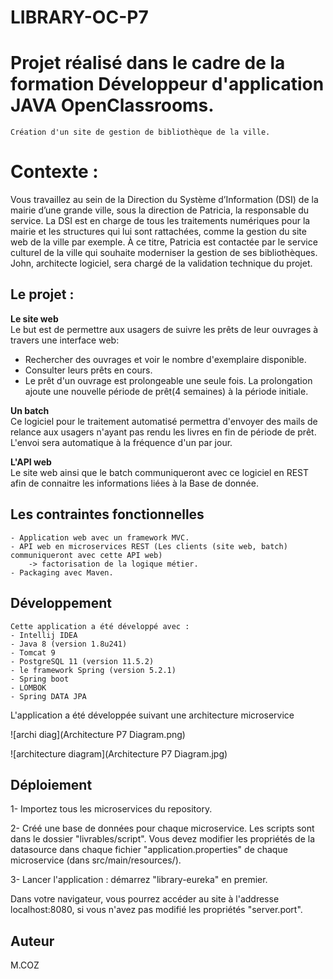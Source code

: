 # LIBRARY-OC-P7


# Projet réalisé dans le cadre de la formation Développeur d'application JAVA OpenClassrooms.

	Création d'un site de gestion de bibliothèque de la ville.

# Contexte :

Vous travaillez au sein de la Direction du Système d’Information (DSI)  de la mairie d’une grande ville,
sous la direction de Patricia, la responsable du service. La DSI est en charge de tous les traitements numériques
pour la mairie et les structures qui lui sont rattachées, comme la gestion du site web de la ville par exemple.
À ce titre, Patricia est contactée par le service culturel de la ville qui souhaite moderniser la gestion de ses bibliothèques.
John, architecte logiciel, sera chargé de la validation technique du projet.


## Le projet :

**Le site web**<br/>
Le but est de permettre aux usagers de suivre les prêts de leur ouvrages à travers une 
interface web:
 * Rechercher des ouvrages et voir le nombre d'exemplaire disponible.
 * Consulter leurs prêts en cours. 
 * Le prêt d'un ouvrage est prolongeable une seule fois.
 La prolongation ajoute une nouvelle période de prêt(4 semaines) à la période initiale.

 
**Un batch**<br/>
Ce logiciel pour le traitement automatisé permettra d'envoyer des mails de relance
aux usagers n'ayant pas rendu les livres en fin de période de prêt. L'envoi sera automatique
à la fréquence d'un par jour.

**L'API web**<br/>
Le site web ainsi que le batch communiqueront avec ce logiciel en REST afin de connaitre
les informations liées à la Base de donnée.

	
## Les contraintes fonctionnelles

	- Application web avec un framework MVC.
	- API web en microservices REST (Les clients (site web, batch) communiqueront avec cette API web) 
		-> factorisation de la logique métier.
	- Packaging avec Maven.
	
## Développement

	Cette application a été développé avec :
	- Intellij IDEA
	- Java 8 (version 1.8u241)
	- Tomcat 9
	- PostgreSQL 11 (version 11.5.2)
	- le framework Spring (version 5.2.1)
	- Spring boot
	- LOMBOK
	- Spring DATA JPA
	
L'application a été développée suivant une architecture microservice

![archi diag](Architecture P7 Diagram.png)

![architecture diagram](Architecture P7 Diagram.jpg)


## Déploiement

1- Importez tous les microservices du repository.

2- Créé une base de données pour chaque microservice. Les scripts sont dans le dossier "livrables/script".
Vous devez modifier les propriétés de la datasource dans chaque fichier "application.properties" de chaque
microservice (dans src/main/resources/).

3- Lancer l'application : démarrez "library-eureka" en premier.

Dans votre navigateur, vous pourrez accéder au site à l'addresse localhost:8080, si vous n'avez pas modifié
les propriétés "server.port".

## Auteur

M.COZ

